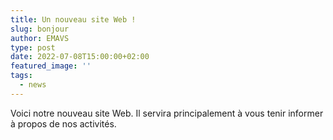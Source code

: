```yaml
---
title: Un nouveau site Web !
slug: bonjour
author: EMAVS
type: post
date: 2022-07-08T15:00:00+02:00
featured_image: ''
tags:
  - news
---
```


Voici notre nouveau site Web. Il servira principalement à vous tenir informer à propos
de nos activités.
